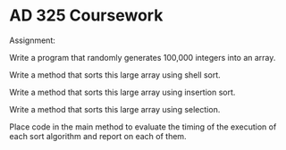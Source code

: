 # AD 325 Coursework

Assignment:

Write a program that randomly generates 100,000 integers into an array.

Write a method that sorts this large array using shell sort.

Write a method that sorts this large array using insertion sort.

Write a method that sorts this large array using selection.

Place code in the main method to evaluate the timing of the execution of each sort algorithm and report on each of them.

